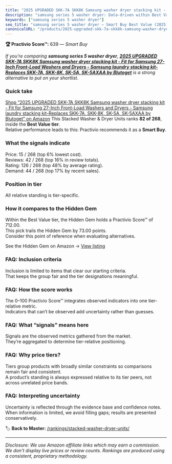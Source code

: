```yaml
---
title: "2025 UPGRADED SKK-7A SKK8K Samsung washer dryer stacking kit - Fit for Samsung 27-Inch Front-Load Washers and Dryers - Samsung laundry stacking kit-Replaces SKK-7A, SKK-8K, SK-5A, SK-5AXAA by Blutoget"
description: "samsung series 5 washer dryer: Data-driven within Best Value ranking using the Practivio Score™. Positioned by quality, value, demand, findability, momentum."
keywords: ["samsung series 5 washer dryer"]
seo_title: "samsung series 5 washer dryer — Smart Buy Best Value (2025)"
canonicalURL: "/products/2025-upgraded-skk-7a-skk8k-samsung-washer-dryer-stacking-kit-fit-for-samsung-27-inch-front-load-washers-and-dryers-samsung-laundry-stacking-kit-replaces-skk-7a-skk-8k-sk-5a-sk-5axaa-by-blutoget-B08RN2V5GN/"
---
```


**🏆 Practivio Score™:** 639 — _Smart Buy_


*If you're comparing **samsung series 5 washer dryer**, **[2025 UPGRADED SKK-7A SKK8K Samsung washer dryer stacking kit - Fit for Samsung 27-Inch Front-Load Washers and Dryers - Samsung laundry stacking kit-Replaces SKK-7A, SKK-8K, SK-5A, SK-5AXAA by Blutoget](https://www.amazon.com/dp/B08RN2V5GN?tag=practivio-20)** is a strong alternative to put on your shortlist.*
### Quick take
[Shop “2025 UPGRADED SKK-7A SKK8K Samsung washer dryer stacking kit - Fit for Samsung 27-Inch Front-Load Washers and Dryers - Samsung laundry stacking kit-Replaces SKK-7A, SKK-8K, SK-5A, SK-5AXAA by Blutoget” on Amazon](https://www.amazon.com/dp/B08RN2V5GN?tag=practivio-20)
This Stacked Washer & Dryer Units ranks **82 of 268**, inside the **Best Value tier**.  
Relative performance leads to this: Practivio recommends it as a **Smart Buy**.

### What the signals indicate
Price: 15 / 268 (top 6% lowest cost).  
Reviews: 42 / 268 (top 16% in review totals).  
Rating: 126 / 268 (top 48% by average rating).  
Demand: 44 / 268 (top 17% by recent sales).

### Position in tier
All relative standing is tier-specific.

### How it compares to the Hidden Gem
Within the Best Value tier, the Hidden Gem holds a Practivio Score™ of 712.00.  
This pick trails the Hidden Gem by 73.00 points.  
Consider this point of reference when evaluating alternatives.  

See the Hidden Gem on Amazon → [View listing](https://www.amazon.com/dp/B095KG5FPT?tag=practivio-20)

### FAQ: Inclusion criteria
Inclusion is limited to items that clear our starting criteria.  
That keeps the group fair and the tier designations meaningful.

### FAQ: How the score works
The 0–100 Practivio Score™ integrates observed indicators into one tier-relative metric.  
Indicators that can’t be observed add uncertainty rather than guesses.

### FAQ: What “signals” means here
Signals are the observed metrics gathered from the market.  
They’re aggregated to determine tier-relative positioning.

### FAQ: Why price tiers?
Tiers group products with broadly similar constraints so comparisons remain fair and consistent.  
A product’s standing is always expressed relative to its tier peers, not across unrelated price bands.

### FAQ: Interpreting uncertainty
Uncertainty is reflected through the evidence base and confidence notes.  
When information is limited, we avoid filling gaps; results are presented conservatively.


🏷️ **Back to Master:** [/rankings/stacked-washer-dryer-units/](/rankings/stacked-washer-dryer-units/)

---
_Disclosure: We use Amazon affiliate links which may earn a commission. We don’t display live prices or review counts. Rankings are produced using a consistent, proprietary methodology._
